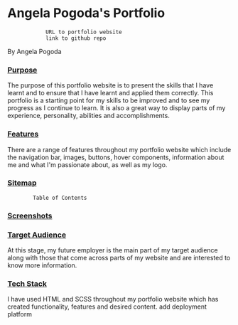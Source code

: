 # Angela Pogoda's Portfolio
                URL to portfolio website
                link to github repo

By Angela Pogoda 

### <u>**Purpose**</u>
The purpose of this portfolio website is to present the skills that I have learnt and to ensure that I have learnt and applied them correctly. This portfolio is a starting point for my skills to be improved and to see my progress as I continue to learn. It is also a great way to display parts of my experience, personality, abilities and accomplishments. 

### <u>**Features**</u>
There are a range of features throughout my portfolio website which include the navigation bar, images, buttons, hover components, information about me and what I'm passionate about, as well as my logo. 

### <u>**Sitemap**</u>
            Table of Contents

### <u>**Screenshots**</u>

### <u>**Target Audience**</u>
At this stage, my future employer is the main part of my target audience along with those that come across parts of my website and are interested to know more information. 

### <u>**Tech Stack**</u>
I have used HTML and SCSS throughout my portfolio website which has created functionality, features and desired content.
            add deployment platform